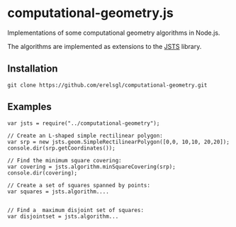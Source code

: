 computational-geometry.js
=========================

Implementations of some computational geometry algorithms in Node.js.

The algorithms are implemented as extensions to the [JSTS](https://github.com/bjornharrtell/jsts) library.


Installation
------------

    git clone https://github.com/erelsgl/computational-geometry.git


Examples
--------

    var jsts = require("../computational-geometry");

    // Create an L-shaped simple rectilinear polygon:
    var srp = new jsts.geom.SimpleRectilinearPolygon([0,0, 10,10, 20,20]);
    console.dir(srp.getCoordinates());

    // Find the minimum square covering:
    var covering = jsts.algorithm.minSquareCovering(srp);
    console.dir(covering);

    // Create a set of squares spanned by points:
    var squares = jsts.algorithm....
    
    
    // Find a  maximum disjoint set of squares:
    var disjointset = jsts.algorithm...
    
    
   